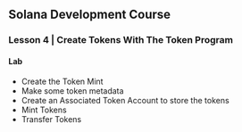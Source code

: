 ## Solana Development Course

### Lesson 4 | Create Tokens With The Token Program

#### Lab

- Create the Token Mint
- Make some token metadata
- Create an Associated Token Account to store the tokens
- Mint Tokens
- Transfer Tokens
